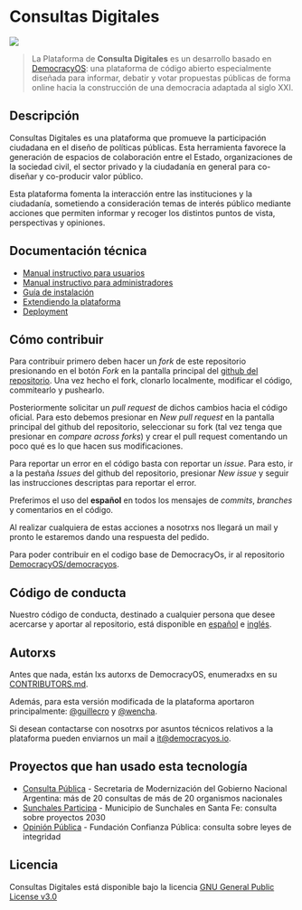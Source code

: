 # Consultas Digitales
![](https://github.com/DemocraciaEnRed/consultas-digitales/workflows/Docker%20Image%20CI/badge.svg)

> La Plataforma de **Consulta Digitales** es un desarrollo basado en [DemocracyOS](https://github.com/DemocracyOS/democracyos): una plataforma de código abierto especialmente diseñada para informar, debatir y votar propuestas públicas de forma online hacia la construcción de una democracia adaptada al siglo XXI.

## Descripción
Consultas Digitales es una plataforma que promueve la participación ciudadana en el diseño de políticas públicas.
Esta herramienta favorece la generación de espacios de colaboración entre el Estado, organizaciones de la sociedad civil, el sector privado y la ciudadanía en general para co-diseñar y co-producir valor público.

Esta plataforma fomenta la interacción entre las instituciones y la ciudadanía, sometiendo a consideración temas de interés público mediante acciones que permiten informar y recoger los distintos puntos de vista, perspectivas y opiniones.

## Documentación técnica
- [Manual instructivo para usuarios](/docs/manual-usuarios.md)
- [Manual instructivo para administradores](/docs/manual-admin.md)
- [Guía de instalación](/docs/development.md)
- [Extendiendo la plataforma](/docs/personalizacion.md)
- [Deployment](/deployment/README.md)

## Cómo contribuir
Para contribuir primero deben hacer un _fork_ de este repositorio presionando en el botón _Fork_ en la pantalla principal del [github del repositorio](https://github.com/DemocraciaEnRed/consultas-digitales). Una vez hecho el fork, clonarlo localmente, modificar el código, commitearlo y pushearlo.

Posteriormente solicitar un _pull request_ de dichos cambios hacia el código oficial. Para esto debemos presionar en _New pull request_ en la pantalla principal del github del repositorio, seleccionar su fork (tal vez tenga que presionar en _compare across forks_) y crear el pull request comentando un poco qué es lo que hacen sus modificaciones.

Para reportar un error en el código basta con reportar un _issue_. Para esto, ir a la pestaña _Issues_ del github del repositorio, presionar _New issue_ y seguir las instrucciones descriptas para reportar el error.

Preferimos el uso del __español__ en todos los mensajes de _commits_, _branches_ y comentarios en el código.

Al realizar cualquiera de estas acciones a nosotrxs nos llegará un mail y pronto le estaremos dando una respuesta del pedido.

Para poder contribuir en el codigo base de DemocracyOs, ir al repositorio [DemocracyOS/democracyos](https://github.com/DemocracyOS/democracyos).

## Código de conducta
Nuestro código de conducta, destinado a cualquier persona que desee acercarse y aportar al repositorio, está disponible en [español](CODIGO_DE_CONDUCTA.md) e [inglés](CODE_OF_CONDUCT.md).

## Autorxs
Antes que nada, están lxs autorxs de DemocracyOS, enumeradxs en su [CONTRIBUTORS.md](https://github.com/DemocracyOS/app/blob/master/CONTRIBUTORS.md).

Además, para esta versión modificada de la plataforma aportaron principalmente: [@guillecro](https://github.com/guillecro) y [@wencha](https://github.com/wencha).

Si desean contactarse con nosotrxs por asuntos técnicos relativos a la plataforma pueden enviarnos un mail a [it@democracyos.io](mailto:it@democracyos.io).

## Proyectos que han usado esta tecnología
- [Consulta Pública](https://consultapublica.argentina.gob.ar/) - Secretaria de Modernización del Gobierno Nacional Argentina: más de 20 consultas de más de 20 organismos nacionales
- [Sunchales Participa](https://sunchales.democraciaenred.org/) - Municipio de Sunchales en Santa Fe: consulta sobre proyectos 2030
- [Opinión Pública](https://opinionpublica.funpublica.com.ar/) - Fundación Confianza Pública: consulta sobre leyes de integridad

## Licencia
Consultas Digitales está disponible bajo la licencia [GNU General Public License v3.0](LICENSE)
